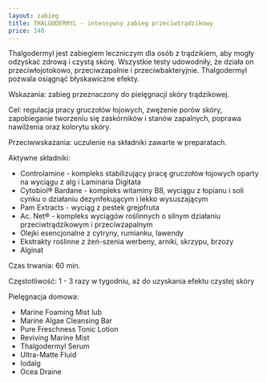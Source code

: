 ```yaml
---
layout: zabieg
title: THALGODERMYL - intensywny zabieg przeciwtrądzikowy
price: 140
---
```

Thalgodermyl jest zabiegiem leczniczym dla osób z trądzikiem, aby mogły odzyskać zdrową i czystą skórę. Wszystkie testy udowodniły, że działa on przeciwłojotokowo, przeciwzapalnie i przeciwbakteryjnie. Thalgodermyl pozwala osiągnąć błyskawiczne efekty.

Wskazania: zabieg przeznaczony do pielęgnacji skóry trądzikowej. 

Cel: regulacja pracy gruczołów łojowych, zwężenie porów skóry, zapobieganie tworzeniu się zaskórników i stanów zapalnych, poprawa nawilżenia oraz kolorytu skóry. 

Przeciwwskazania: uczulenie na składniki zawarte w preparatach. 

Aktywne składniki:

- Controlamine - kompleks stabilizujący pracę gruczołów łojowych oparty na wyciągu z alg i Laminaria Digitata
- Cytobiol® Bardane - kompleks witaminy B8, wyciągu z łopianu i soli cynku o działaniu dezynfekującym i lekko wysuszającym
- Pam Extracts - wyciąg z pestek grejpfruta
- Ac. Net® - kompleks wyciągów roślinnych o silnym działaniu przeciwtrądzikowym i przeciwzapalnym
- Olejki esencjonalne z cytryny, rumianku, lawendy
- Ekstrakty roślinne z żeń-szenia werbeny, arniki, skrzypu, brzozy
- Alginat
	
Czas trwania: 60 min.

Częstotliwość: 1 - 3 razy w tygodniu, aż do uzyskania efektu czystej skóry

Pielęgnacja domowa:

- Marine Foaming Mist lub
- Marine Algae Cleansing Bar
- Pure Freschness Tonic Lotion
- Reviving Marine Mist 
- Thalgodermyl Serum
- Ultra-Matte Fluid 
- Iodalg
- Ocea Draine